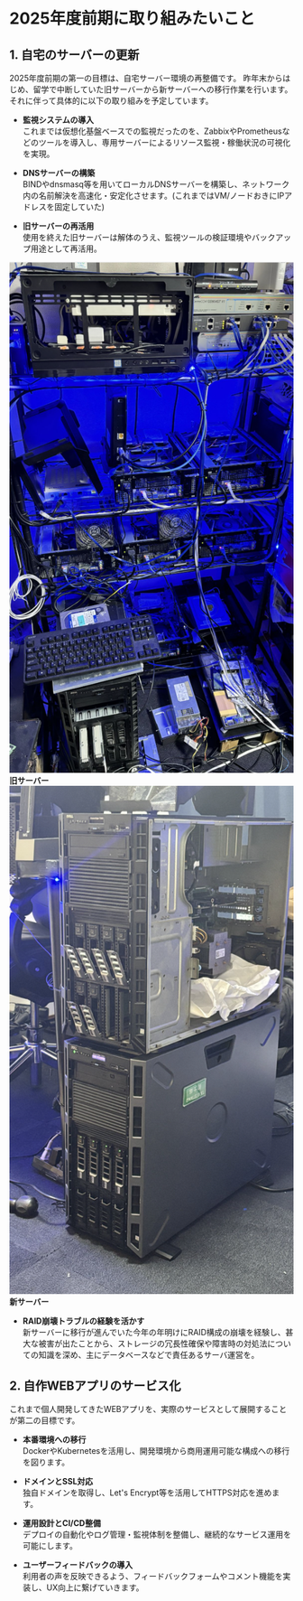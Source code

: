 # 2025年度前期に取り組みたいこと

## 1. 自宅のサーバーの更新

2025年度前期の第一の目標は、自宅サーバー環境の再整備です。
昨年末からはじめ、留学で中断していた旧サーバーから新サーバーへの移行作業を行います。
それに伴って具体的に以下の取り組みを予定しています。

- **監視システムの導入**  
  これまでは仮想化基盤ベースでの監視だったのを、ZabbixやPrometheusなどのツールを導入し、専用サーバーによるリソース監視・稼働状況の可視化を実現。

- **DNSサーバーの構築**  
  BINDやdnsmasq等を用いてローカルDNSサーバーを構築し、ネットワーク内の名前解決を高速化・安定化させます。(これまではVM/ノードおきにIPアドレスを固定していた)

- **旧サーバーの再活用**  
  使用を終えた旧サーバーは解体のうえ、監視ツールの検証環境やバックアップ用途として再活用。

![alt text](image.png)
**旧サーバー** 
![alt text](image-1.png)
**新サーバー** 

- **RAID崩壊トラブルの経験を活かす**  
  新サーバーに移行が進んでいた今年の年明けにRAID構成の崩壊を経験し、甚大な被害が出たことから、ストレージの冗長性確保や障害時の対処法についての知識を深め、主にデータベースなどで責任あるサーバ運営を。

## 2. 自作WEBアプリのサービス化

これまで個人開発してきたWEBアプリを、実際のサービスとして展開することが第二の目標です。

- **本番環境への移行**  
  DockerやKubernetesを活用し、開発環境から商用運用可能な構成への移行を図ります。

- **ドメインとSSL対応**  
  独自ドメインを取得し、Let's Encrypt等を活用してHTTPS対応を進めます。

- **運用設計とCI/CD整備**  
  デプロイの自動化やログ管理・監視体制を整備し、継続的なサービス運用を可能にします。

- **ユーザーフィードバックの導入**  
  利用者の声を反映できるよう、フィードバックフォームやコメント機能を実装し、UX向上に繋げていきます。
